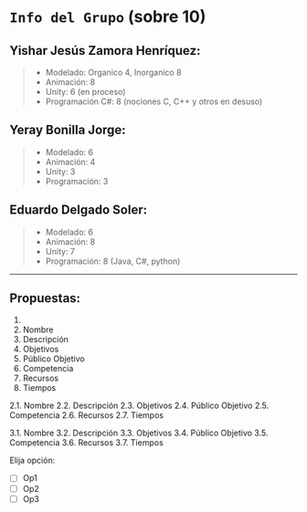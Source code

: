 # `Info del Grupo` (sobre 10)

## **Yishar Jesús Zamora Henríquez**:
>* Modelado: Organico 4, Inorganico 8
>* Animación: 8
>* Unity: 6 (en proceso)
>* Programación C#: 8 (nociones C, C++ y otros en desuso)

## **Yeray Bonilla Jorge**:
>* Modelado: 6
>* Animación: 4
>* Unity: 3
>* Programación: 3

## **Eduardo Delgado Soler**:
>* Modelado: 6
>* Animación: 8
>* Unity: 7
>* Programación: 8 (Java, C#, python)

---

## Propuestas:
1. 
  1. Nombre
  2. Descripción
  3. Objetivos
  4. Público Objetivo
  5. Competencia
  6. Recursos
  7. Tiempos

2.1. Nombre
2.2. Descripción
2.3. Objetivos
2.4. Público Objetivo
2.5. Competencia
2.6. Recursos
2.7. Tiempos

3.1. Nombre
3.2. Descripción
3.3. Objetivos
3.4. Público Objetivo
3.5. Competencia
3.6. Recursos
3.7. Tiempos
  
Elija opción:
- [ ] Op1
- [ ] Op2
- [ ] Op3
